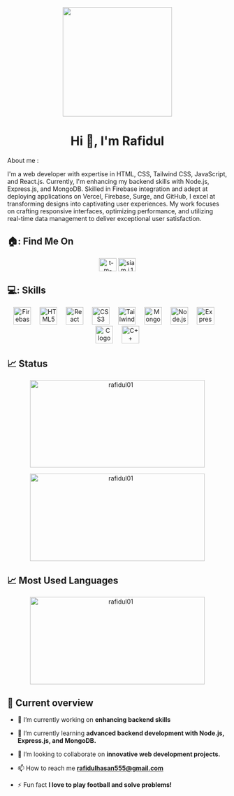 
<div align="center">
  <img height="250" src="https://i.ibb.co/Jdf61GM/Blue-Black-Modern-Technology-Linked-In-Banner-3.png" />
</div>

<h1 align="center">Hi 👋, I'm Rafidul</h1>
<p>About me :<p>
<p align="left">I'm a web developer with expertise in HTML, CSS, Tailwind CSS, JavaScript, and React.js. Currently, I'm enhancing my backend skills with
 Node.js, Express.js, and MongoDB. Skilled in Firebase integration and adept at deploying applications on Vercel, Firebase, Surge, and GitHub, I
 excel at transforming designs into captivating user experiences. My work focuses on crafting responsive interfaces, optimizing performance, and
 utilizing real-time data management to deliver exceptional user satisfaction.</p>



## 🏠: Find Me On

<p align="center">
<a href="https://linkedin.com/in/t-m-rafidul-hasan" target="blank"><img align="center" src="https://raw.githubusercontent.com/rahuldkjain/github-profile-readme-generator/master/src/images/icons/Social/linked-in-alt.svg" alt="t-m-rafidul-hasan" height="30" width="40" /></a>
<a href="https://fb.com/siam.i.13.21" target="blank"><img align="center" src="https://raw.githubusercontent.com/rahuldkjain/github-profile-readme-generator/master/src/images/icons/Social/facebook.svg" alt="siam.i.13.21" height="30" width="40" /></a>
</p>

## 💻: Skills
<div align="center">
  <img src="https://cdn.jsdelivr.net/gh/devicons/devicon/icons/firebase/firebase-plain-wordmark.svg" height="40" alt="Firebase logo" />
  <img width="12" />
  <img src="https://cdn.jsdelivr.net/gh/devicons/devicon/icons/html5/html5-original.svg" height="40" alt="HTML5 logo" />
  <img width="12" />
  <img src="https://cdn.jsdelivr.net/gh/devicons/devicon/icons/react/react-original.svg" height="40" alt="React logo" />
  <img width="12" />
  <img src="https://cdn.jsdelivr.net/gh/devicons/devicon/icons/css3/css3-original.svg" height="40" alt="CSS3 logo" />
  <img width="12" />
  <img src="https://cdn.jsdelivr.net/gh/devicons/devicon/icons/tailwindcss/tailwindcss-original-wordmark.svg" height="40"  alt="Tailwind CSS logo" />
  <img width="12" />
  <img src="https://cdn.jsdelivr.net/gh/devicons/devicon/icons/mongodb/mongodb-original.svg" height="40" alt="MongoDB logo" />
  <img width="12" />
  <img src="https://cdn.jsdelivr.net/gh/devicons/devicon/icons/nodejs/nodejs-original.svg" height="40" alt="Node.js logo" />
  <img width="12" />
  <img src="https://cdn.jsdelivr.net/gh/devicons/devicon/icons/express/express-original.svg" height="40" alt="Express logo" />
  <img width="12" />
  <img src="https://cdn.jsdelivr.net/gh/devicons/devicon/icons/c/c-original.svg" height="40" alt="C logo" />
  <img width="12" />
  <img src="https://cdn.jsdelivr.net/gh/devicons/devicon/icons/cplusplus/cplusplus-original.svg" height="40" alt="C++ logo" />
</div>

## :chart_with_upwards_trend: Status

<p align="center">
  <img src="https://github-readme-stats.vercel.app/api?username=rafidul01&show_icons=true&locale=en&bg_color=000000&text_color=ffffff" alt="rafidul01" width="400" height="200" />
</p>

<p align="center">
  <img src="https://github-readme-streak-stats.herokuapp.com/?user=rafidul01&background=000000&stroke=ffffff&ring=ff8800&fire=ff8800&currStreakNum=ffffff&sideNums=ffffff&currStreakLabel=ffffff&sideLabels=ffffff&dates=ffffff" alt="rafidul01" width="400" height="200" />
</p>

## :chart_with_upwards_trend: Most Used Languages

<p align="center">
  <a href="https://github.com/anuraghazra/github-readme-stats">
    <img src="https://github-readme-stats.vercel.app/api/top-langs/?username=rafidul01&layout=compact&bg_color=000000&text_color=ffffff" alt="rafidul01" width="400" height="200" />
  </a>
</p>


## :eyes: Current overview

- 🔭 I’m currently working on **enhancing backend skills**

- 🌱 I’m currently learning **advanced backend development with Node.js, Express.js, and MongoDB.**

- 👯 I’m looking to collaborate on **innovative web development projects.**

- 📫 How to reach me **rafidulhasan555@gmail.com**

- ⚡ Fun fact **I love to play football and solve problems!**
